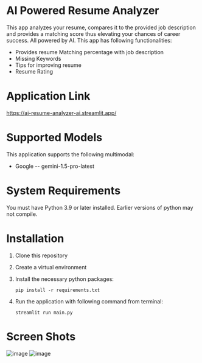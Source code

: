 # AI Powered Resume Analyzer
This app analyzes your resume, compares it to the provided job description and provides a matching score thus elevating your chances of career success. All powered by AI. This app has following functionalities:

  - Provides resume Matching percentage with job description
  - Missing Keywords
  - Tips for improving resume
  - Resume Rating

# Application Link
https://ai-resume-analyzer-ai.streamlit.app/

# Supported Models
This application supports the following multimodal:
  - Google -- gemini-1.5-pro-latest
    
# System Requirements
You must have Python 3.9 or later installed. Earlier versions of python may not compile.

# Installation
1.  Clone this repository
2. Create a virtual environment
3. Install the necessary python packages:

   `pip install -r requirements.txt`
5. Run the application with following command from terminal:

   `streamlit run main.py`

# Screen Shots
![image](https://github.com/mzeeshanaltaf/ai-resume-analyzer/assets/154883001/1976c04b-a75e-416e-9215-4480affa528f)
![image](https://github.com/mzeeshanaltaf/ai-resume-analyzer/assets/154883001/a50daf1d-08ad-4b12-8f8b-af05f41cb770)


